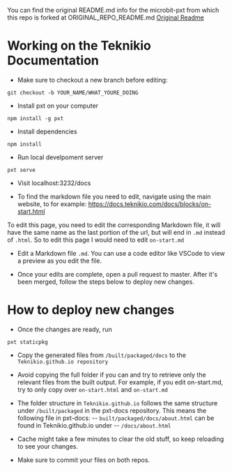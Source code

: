 You can find the original README.md info for the microbit-pxt from which this repo is forked at ORIGINAL_REPO_README.md [Original Readme](ORIGINAL_REPO_README.md)

# Working on the Teknikio Documentation

- Make sure to checkout a new branch before editing:

```
git checkout -b YOUR_NAME/WHAT_YOURE_DOING
```

- Install pxt on your computer

```
npm install -g pxt
```

- Install dependencies

```
npm install
```

- Run local develpoment server

```
pxt serve
```

- Visit localhost:3232/docs

- To find the markdown file you need to edit, navigate using the main website, to for example:
  https://docs.teknikio.com/docs/blocks/on-start.html

To edit this page, you need to edit the corresponding Markdown file, it will have the same name as the last portion of the url, but will end in `.md` instead of `.html`. So to edit this page I would need to edit `on-start.md`

- Edit a Markdown file `.md`. You can use a code editor like VSCode to view a preview as you edit the file.

- Once your edits are complete, open a pull request to master. After it's been merged, follow the steps below to deploy new changes.

# How to deploy new changes

- Once the changes are ready, run

```
pxt staticpkg
```

- Copy the generated files from `/built/packaged/docs` to the `Teknikio.github.io repository`

- Avoid copying the full folder if you can and try to retrieve only the relevant files from the built output. For example, if you edit on-start.md, try to only copy over `on-start.html` and `on-start.md`

- The folder structure in `Teknikio.github.io` follows the same structure under `/built/packaged` in the pxt-docs repository. This means the following file in pxt-docs:
-- `built/packaged/docs/about.html`
can be found in Teknikio.github.io under
-- `/docs/about.html`

- Cache might take a few minutes to clear the old stuff, so keep reloading to see your changes.

- Make sure to commit your files on both repos.
